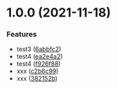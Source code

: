 # 1.0.0 (2021-11-18)


### Features

* test3 ([6abbfc2](https://github.com/chengheai/vue-admin-basic-tpl/commit/6abbfc25e7ea5d5c02438a6134dd463c795f2e17))
* test4 ([ea2e4a2](https://github.com/chengheai/vue-admin-basic-tpl/commit/ea2e4a21449905d1515acee1b82b4401ecd84acc))
* test4 ([f926f88](https://github.com/chengheai/vue-admin-basic-tpl/commit/f926f885de514087a151202e7081fb5c726c0db8))
* xxx ([c2b6c99](https://github.com/chengheai/vue-admin-basic-tpl/commit/c2b6c999d64a6ff74fe7987702ed038a13f83153))
* xxx ([382152b](https://github.com/chengheai/vue-admin-basic-tpl/commit/382152ba38d0ec85ee1d6fc19a8a1493f94d9f99))



